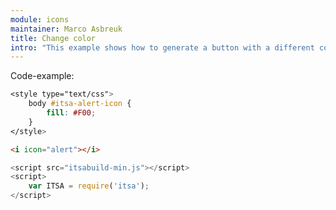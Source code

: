 ```yaml
---
module: icons
maintainer: Marco Asbreuk
title: Change color
intro: "This example shows how to generate a button with a different color"
---
```


<style type="text/css">
    body #itsa-alert-icon {
        fill: #F00;
    }
</style>

<i icon="alert"></i>

<p class="spaced">Code-example:</p>

```css
<style type="text/css">
    body #itsa-alert-icon {
        fill: #F00;
    }
</style>
```

```html
<i icon="alert"></i>
```

```js
<script src="itsabuild-min.js"></script>
<script>
    var ITSA = require('itsa');
</script>
```

<script src="../../dist/itsabuild-min.js"></script>
<script>
    var ITSA = require('itsa');
</script>

